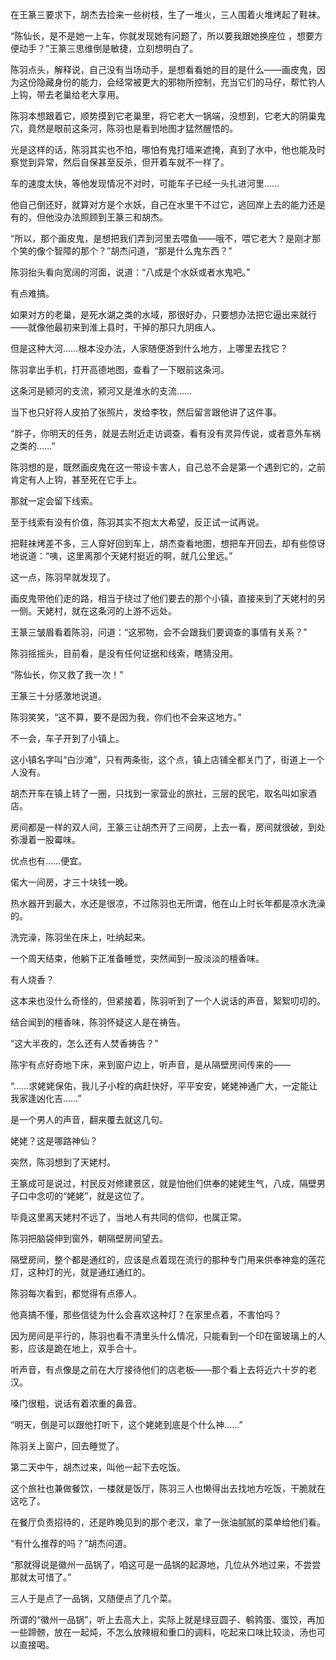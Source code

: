 在王篆三要求下，胡杰去捡来一些树枝，生了一堆火，三人围着火堆烤起了鞋袜。

“陈仙长，是不是她一上车，你就发现她有问题了，所以要我跟她换座位 ，想要方便动手？”王篆三思维倒是敏捷，立刻想明白了。

陈羽点头，解释说，自己没有当场动手，是想看看她的目的是什么——画皮鬼，因为这份隐藏身份的能力，会经常被更大的邪物所控制，充当它们的马仔，帮忙钓人上钩，带去老巢给老大享用。

陈羽本想跟着它，顺势摸到它老巢里，将它老大一锅端，没想到，它老大的阴巢鬼穴，竟然是眼前这条河，陈羽也是看到地图才猛然醒悟的。

光是这样的话，陈羽其实也不怕，哪怕有鬼打墙来遮掩，真到了水中，他也能及时察觉到异常，然后自保甚至反杀，但开着车就不一样了。

车的速度太快，等他发现情况不对时，可能车子已经一头扎进河里……

他自己倒还好，就算对方是个水妖，自己在水里干不过它，逃回岸上去的能力还是有的，但他没办法照顾到王篆三和胡杰。

“所以，那个画皮鬼，是想把我们弄到河里去喂鱼——哦不，喂它老大？是刚才那个笑的像个智障的那个？”胡杰问道，“那是什么鬼东西？”

陈羽抬头看向宽阔的河面，说道：“八成是个水妖或者水鬼吧。”

有点难搞。

如果对方的老巢，是死水湖之类的水域，那很好办，只要想办法把它逼出来就行——就像他最初来到淮上县时，干掉的那只九阴痋人。

但是这种大河……根本没办法，人家随便游到什么地方，上哪里去找它？

陈羽拿出手机，打开高德地图，查看了一下眼前这条河。

这条河是颍河的支流，颍河又是淮水的支流……

当下也只好将人皮拍了张照片，发给李牧，然后留言跟他讲了这件事。

“胖子，你明天的任务，就是去附近走访调查，看有没有灵异传说，或者意外车祸之类的……”

陈羽想的是，既然画皮鬼在这一带设卡害人，自己总不会是第一个遇到它的，之前肯定有人上钩，甚至死在它手上。

那就一定会留下线索。

至于线索有没有价值，陈羽其实不抱太大希望，反正试一试再说。

把鞋袜烤差不多，三人穿好回到车上，胡杰查看地图，想把车开回去，却有些惊讶地说道：“咦，这里离那个天姥村挺近的啊，就几公里远。”

这一点，陈羽早就发现了。

画皮鬼带他们走的路，相当于绕过了他们要去的那个小镇，直接来到了天姥村的另一侧。天姥村，就在这条河的上游不远处。

王篆三皱眉看着陈羽，问道：“这邪物，会不会跟我们要调查的事情有关系？”

陈羽摇摇头，目前看，是没有任何证据和线索，瞎猜没用。

“陈仙长，你又救了我一次！”

王篆三十分感激地说道。

陈羽笑笑，“这不算，要不是因为我，你们也不会来这地方。”

不一会，车子开到了小镇上。

这小镇名字叫“白沙滩”，只有两条街，这个点，镇上店铺全都关门了，街道上一个人没有。

胡杰开车在镇上转了一圈，只找到一家营业的旅社，三层的民宅，取名叫如家酒店。

房间都是一样的双人间，王篆三让胡杰开了三间房，上去一看，房间就很破，到处弥漫着一股霉味。

优点也有……便宜。

偌大一间房，才三十块钱一晚。

热水器开到最大，水还是很凉，不过陈羽也无所谓，他在山上时长年都是凉水洗澡的。

洗完澡，陈羽坐在床上，吐纳起来。

一个周天结束，他躺下正准备睡觉，突然闻到一股淡淡的檀香味。

有人烧香？

这本来也没什么奇怪的，但紧接着，陈羽听到了一个人说话的声音，絮絮叨叨的。

结合闻到的檀香味，陈羽怀疑这人是在祷告。

“这大半夜的，怎么还有人焚香祷告？”

陈宇有点好奇地下床，来到窗户边上，听声音，是从隔壁房间传来的——

“……求姥姥保佑，我儿子小栓的病赶快好，平平安安，姥姥神通广大，一定能让我家逢凶化吉……”

是一个男人的声音，翻来覆去就这几句。

姥姥？这是哪路神仙？

突然，陈羽想到了天姥村。

王篆成可是说过，村民反对修建景区，就是怕他们供奉的姥姥生气，八成，隔壁男子口中念叨的“姥姥”，就是这位了。

毕竟这里离天姥村不远了，当地人有共同的信仰，也属正常。

陈羽把脑袋伸到窗外，朝隔壁房间望去。

隔壁房间，整个都是通红的，应该是点着现在流行的那种专门用来供奉神龛的莲花灯，这种灯的光，就是通红通红的。

陈羽每次看到，都觉得有点瘆人。

他真搞不懂，那些信徒为什么会喜欢这种灯？在家里点着，不害怕吗？

因为房间是平行的，陈羽也看不清里头什么情况，只能看到一个印在窗玻璃上的人影，应该是跪在地上，双手合十。

听声音，有点像是之前在大厅接待他们的店老板——那个看上去将近六十岁的老汉。

嗓门很粗，说话有着浓重的鼻音。

“明天，倒是可以跟他打听下，这个姥姥到底是个什么神……”

陈羽关上窗户，回去睡觉了。

第二天中午，胡杰过来，叫他一起下去吃饭。

这个旅社也兼做餐饮，一楼就是饭厅，陈羽三人也懒得出去找地方吃饭，干脆就在这吃了。

在餐厅负责招待的，还是昨晚见到的那个老汉，拿了一张油腻腻的菜单给他们看。

“有什么推荐的吗？”胡杰问道。

“那就得说是徽州一品锅了，咱这可是一品锅的起源地，几位从外地过来，不尝尝那就太可惜了。”

三人于是点了一品锅，又随便点了几个菜。

所谓的“徽州一品锅”，听上去高大上，实际上就是绿豆圆子、鹌鹑蛋、蛋饺，再加一些蹄髈，放在一起炖，不怎么放辣椒和重口的调料，吃起来口味比较淡，汤也可以直接喝。
